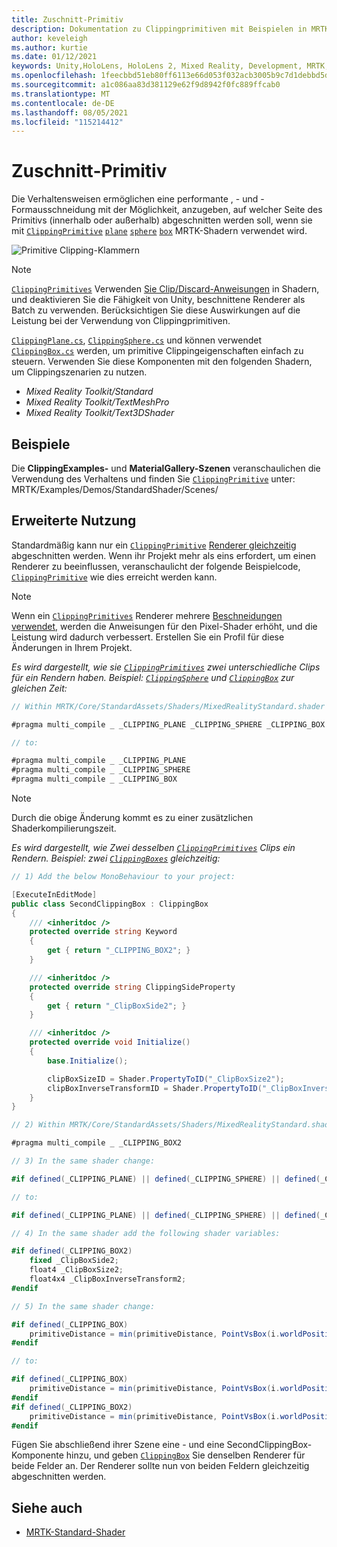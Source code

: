 ```yaml
---
title: Zuschnitt-Primitiv
description: Dokumentation zu Clippingprimitiven mit Beispielen in MRTK
author: keveleigh
ms.author: kurtie
ms.date: 01/12/2021
keywords: Unity,HoloLens, HoloLens 2, Mixed Reality, Development, MRTK, Clipping primitive,
ms.openlocfilehash: 1feecbbd51eb80ff6113e66d053f032acb3005b9c7d1debbd5dfd46da0925798
ms.sourcegitcommit: a1c086aa83d381129e62f9d8942f0fc889ffcab0
ms.translationtype: MT
ms.contentlocale: de-DE
ms.lasthandoff: 08/05/2021
ms.locfileid: "115214412"
---
```

# <a name="clipping-primitive"></a>Zuschnitt-Primitiv

Die Verhaltensweisen ermöglichen eine performante , - und -Formausschneidung mit der Möglichkeit, anzugeben, auf welcher Seite des Primitivs (innerhalb oder außerhalb) abgeschnitten werden soll, wenn sie mit [`ClippingPrimitive`](xref:Microsoft.MixedReality.Toolkit.Utilities.ClippingPrimitive) [`plane`](xref:Microsoft.MixedReality.Toolkit.Utilities.ClippingPlane) [`sphere`](xref:Microsoft.MixedReality.Toolkit.Utilities.ClippingSphere) [`box`](xref:Microsoft.MixedReality.Toolkit.Utilities.ClippingBox) MRTK-Shadern verwendet wird.

![Primitive Clipping-Klammern](../images/mrtk-standard-shader/MRTK_PrimitiveClippingGizmos.gif)

> [!NOTE]
> [`ClippingPrimitives`](xref:Microsoft.MixedReality.Toolkit.Utilities.ClippingPrimitive) Verwenden [Sie Clip/Discard-Anweisungen](https://developer.download.nvidia.com/cg/clip.html) in Shadern, und deaktivieren Sie die Fähigkeit von Unity, beschnittene Renderer als Batch zu verwenden. Berücksichtigen Sie diese Auswirkungen auf die Leistung bei der Verwendung von Clippingprimitiven.

[`ClippingPlane.cs`](xref:Microsoft.MixedReality.Toolkit.Utilities.ClippingPlane), [`ClippingSphere.cs`](xref:Microsoft.MixedReality.Toolkit.Utilities.ClippingSphere) und können verwendet [`ClippingBox.cs`](xref:Microsoft.MixedReality.Toolkit.Utilities.ClippingBox) werden, um primitive Clippingeigenschaften einfach zu steuern. Verwenden Sie diese Komponenten mit den folgenden Shadern, um Clippingszenarien zu nutzen.

- *Mixed Reality Toolkit/Standard*
- *Mixed Reality Toolkit/TextMeshPro*
- *Mixed Reality Toolkit/Text3DShader*

## <a name="examples"></a>Beispiele

Die **ClippingExamples-** und **MaterialGallery-Szenen** veranschaulichen die Verwendung des Verhaltens und finden Sie [`ClippingPrimitive`](xref:Microsoft.MixedReality.Toolkit.Utilities.ClippingPrimitive) unter: MRTK/Examples/Demos/StandardShader/Scenes/

## <a name="advanced-usage"></a>Erweiterte Nutzung

Standardmäßig kann nur ein [`ClippingPrimitive`](xref:Microsoft.MixedReality.Toolkit.Utilities.ClippingPrimitive) [Renderer gleichzeitig](https://docs.unity3d.com/ScriptReference/Renderer.html) abgeschnitten werden. Wenn ihr Projekt mehr als eins erfordert, um einen Renderer zu beeinflussen, veranschaulicht der folgende Beispielcode, [`ClippingPrimitive`](xref:Microsoft.MixedReality.Toolkit.Utilities.ClippingPrimitive) wie dies erreicht werden kann. [](https://docs.unity3d.com/ScriptReference/Renderer.html)

> [!NOTE]
> Wenn ein [`ClippingPrimitives`](xref:Microsoft.MixedReality.Toolkit.Utilities.ClippingPrimitive) Renderer mehrere [Beschneidungen verwendet,](https://docs.unity3d.com/ScriptReference/Renderer.html) werden die Anweisungen für den Pixel-Shader erhöht, und die Leistung wird dadurch verbessert. Erstellen Sie ein Profil für diese Änderungen in Ihrem Projekt.

*Es wird dargestellt, wie sie [`ClippingPrimitives`](xref:Microsoft.MixedReality.Toolkit.Utilities.ClippingPrimitive) zwei unterschiedliche Clips für ein Rendern haben. Beispiel: [`ClippingSphere`](xref:Microsoft.MixedReality.Toolkit.Utilities.ClippingSphere) und [`ClippingBox`](xref:Microsoft.MixedReality.Toolkit.Utilities.ClippingBox) zur gleichen Zeit:*

```C#
// Within MRTK/Core/StandardAssets/Shaders/MixedRealityStandard.shader (or another MRTK shader) change:

#pragma multi_compile _ _CLIPPING_PLANE _CLIPPING_SPHERE _CLIPPING_BOX

// to:

#pragma multi_compile _ _CLIPPING_PLANE
#pragma multi_compile _ _CLIPPING_SPHERE
#pragma multi_compile _ _CLIPPING_BOX
```

> [!NOTE]
> Durch die obige Änderung kommt es zu einer zusätzlichen Shaderkompilierungszeit.

*Es wird dargestellt, wie Zwei desselben [`ClippingPrimitives`](xref:Microsoft.MixedReality.Toolkit.Utilities.ClippingPrimitive) Clips ein Rendern. Beispiel: zwei [`ClippingBoxes`](xref:Microsoft.MixedReality.Toolkit.Utilities.ClippingBox) gleichzeitig:*

```C#
// 1) Add the below MonoBehaviour to your project:

[ExecuteInEditMode]
public class SecondClippingBox : ClippingBox
{
    /// <inheritdoc />
    protected override string Keyword
    {
        get { return "_CLIPPING_BOX2"; }
    }

    /// <inheritdoc />
    protected override string ClippingSideProperty
    {
        get { return "_ClipBoxSide2"; }
    }

    /// <inheritdoc />
    protected override void Initialize()
    {
        base.Initialize();

        clipBoxSizeID = Shader.PropertyToID("_ClipBoxSize2");
        clipBoxInverseTransformID = Shader.PropertyToID("_ClipBoxInverseTransform2");
    }
}

// 2) Within MRTK/Core/StandardAssets/Shaders/MixedRealityStandard.shader (or another MRTK shader) add the following multi_compile pragma:

#pragma multi_compile _ _CLIPPING_BOX2

// 3) In the same shader change:

#if defined(_CLIPPING_PLANE) || defined(_CLIPPING_SPHERE) || defined(_CLIPPING_BOX)

// to:

#if defined(_CLIPPING_PLANE) || defined(_CLIPPING_SPHERE) || defined(_CLIPPING_BOX) || defined(_CLIPPING_BOX2)

// 4) In the same shader add the following shader variables:

#if defined(_CLIPPING_BOX2)
    fixed _ClipBoxSide2;
    float4 _ClipBoxSize2;
    float4x4 _ClipBoxInverseTransform2;
#endif

// 5) In the same shader change:

#if defined(_CLIPPING_BOX)
    primitiveDistance = min(primitiveDistance, PointVsBox(i.worldPosition.xyz, _ClipBoxSize.xyz, _ClipBoxInverseTransform) * _ClipBoxSide);
#endif

// to:

#if defined(_CLIPPING_BOX)
    primitiveDistance = min(primitiveDistance, PointVsBox(i.worldPosition.xyz, _ClipBoxSize.xyz, _ClipBoxInverseTransform) * _ClipBoxSide);
#endif
#if defined(_CLIPPING_BOX2)
    primitiveDistance = min(primitiveDistance, PointVsBox(i.worldPosition.xyz, _ClipBoxSize2.xyz, _ClipBoxInverseTransform2) * _ClipBoxSide2);
#endif
```

Fügen Sie abschließend ihrer Szene eine - und eine SecondClippingBox-Komponente hinzu, und geben [`ClippingBox`](xref:Microsoft.MixedReality.Toolkit.Utilities.ClippingBox) Sie denselben Renderer für beide Felder an. Der Renderer sollte nun von beiden Feldern gleichzeitig abgeschnitten werden.

## <a name="see-also"></a>Siehe auch

- [MRTK-Standard-Shader](mrtk-standard-shader.md)
